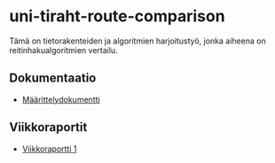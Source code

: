 # uni-tiraht-route-comparison

Tämä on tietorakenteiden ja algoritmien harjoitustyö, jonka aiheena on
reitinhakualgoritmien vertailu.

## Dokumentaatio

- [Määrittelydokumentti](https://github.com/meklu/uni-tiraht-route-comparison/blob/master/docs/m%C3%A4%C3%A4rittelydokumentti.md)

## Viikkoraportit

- [Viikkoraportti 1](https://github.com/meklu/uni-tiraht-route-comparison/blob/master/docs/viikkoraportti_1.md)
